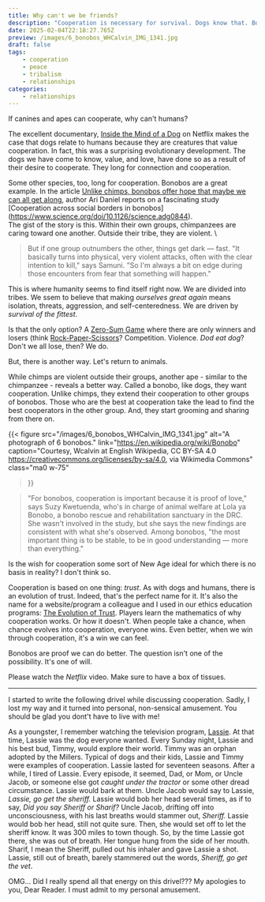 ```yaml
---
title: Why can't we be friends?
description: "Cooperation is necessary for survival. Dogs know that. Bonobos know that. Why can't we figure it out. "
date: 2025-02-04T22:18:27.765Z
preview: /images/6_bonobos_WHCalvin_IMG_1341.jpg
draft: false
tags:
    - cooperation
    - peace
    - tribalism
    - relationships
categories:
    - relationships
---
```

If canines and apes can cooperate, why can't humans?

The excellent documentary, [Inside the Mind of a Dog](https://www.imdb.com/title/tt32907397/) on Netflix makes the case that dogs relate to humans because they are creatures that value cooperation. In fact, this was a surprising evolutionary development. The dogs we have come to know, value, and love, have done so as a result of their desire to cooperate. They long for connection and cooperation.

<!--more-->

Some other species, too, long for cooperation. Bonobos are a great example. In the article [Unlike chimps, bonobos offer hope that maybe we can all get along](https://www.npr.org/sections/goatsandsoda/2023/11/16/1213475929/unlike-chimps-bonobos-offer-hope-that-maybe-we-can-all-get-along), author Ari Daniel reports on a fascinating study [Cooperation across social borders in bonobos] (https://www.science.org/doi/10.1126/science.adg0844).
\
The gist of the story is this. Within their own groups, chimpanzees are caring toward one another. Outside their tribe, they are violent. \

> But if one group outnumbers the other, things get dark — fast.
> "It basically turns into physical, very violent attacks, often with the clear intention to kill," says Samuni. "So I'm always a bit on edge during those encounters from fear that something will happen."

This is where humanity seems to find itself right now. We are divided into tribes. We ssem to believe that making *ourselves great again* means isolation, threats, aggression, and self-centeredness. We are driven by *survival of the fittest*.

Is that the only option? A [Zero-Sum Game](https://en.wikipedia.org/wiki/Zero-sum_game) where there are only winners and losers (think [Rock-Paper-Scissors](https://cs.stanford.edu/people/eroberts/courses/soco/projects/1998-99/game-theory/zero.html)? Competition. Violence. *Dod eat dog*? Don't we all lose, then? We do. 

But, there is another way. Let's return to animals. 

While chimps are violent outside their groups, another ape - similar to the chimpanzee - reveals a better way. Called a bonobo, like dogs, they want cooperation. Unlike chimps, they extend their cooperation to other groups of bonobos. Those who are the best at cooperation take the lead to find the best cooperators in the other group. And, they start grooming and sharing from there on. 

{{< figure
  src="/images/6_bonobos_WHCalvin_IMG_1341.jpg"
  alt="A photograph of 6 bonobos."
  link="https://en.wikipedia.org/wiki/Bonobo"
  caption="Courtesy, Wcalvin at English Wikipedia, CC BY-SA 4.0 <https://creativecommons.org/licenses/by-sa/4.0>, via Wikimedia Commons"
  class="ma0 w-75"
>}}

> "For bonobos, cooperation is important because it is proof of love," says Suzy Kwetuenda, who's in charge of animal welfare at Lola ya Bonobo, a bonobo rescue and rehabilitation sanctuary in the DRC. She wasn't involved in the study, but she says the new findings are consistent with what she's observed. Among bonobos, "the most important thing is to be stable, to be in good understanding — more than everything."

Is the wish for cooperation some sort of New Age ideal for which there is no basis in reality? I don't think so. 

Cooperation is based on one thing: *trust*. As with dogs and humans, there is an evolution of trust. Indeed, that's the perfect name for it. It's also the name for a website/program a colleague and I used in our ethics education programs: [The Evolution of Trust](https://ncase.me/trust/). Players learn the mathematics of why cooperation works. Or how it doesn't. When people take a chance, when chance evolves into cooperation, everyone wins. Even better, when we win through cooperation, it's a win we can feel. 

Bonobos are proof we can do better. The question isn't one of the possibility. It's one of will. 

Please watch the *Netflix* video. Make sure to have a box of tissues. 

---

I started to write the following drivel while discussing cooperation. Sadly, I lost my way and it turned into personal, non-sensical amusement. You should be glad you dont't have to live with me!

As a youngster, I remember watching the television program, [Lassie](https://en.wikipedia.org/wiki/Lassie_(1954_TV_series)). At that time, Lassie was the dog everyone wanted. Every Sunday night, Lassie and his best bud, Timmy, would explore their world. Timmy was an orphan adopted by the Millers. Typical of dogs and their kids, Lassie and Timmy were examples of cooperation. Lassie lasted for seventeen seasons. After a while, I tired of Lassie. Every episode, it seemed, Dad, or Mom, or Uncle Jacob, or someone else got *caught under the tractor* or some other dread circumstance. Lassie would bark at them. Uncle Jacob would say to Lassie, *Lassie, go get the sheriff.* Lassie would bob her head several times, as if to say, *Did you say Sheriff or Sharif?* Uncle Jacob, drifting off into unconsciousness, with his last breaths would stammer out, *Sheriff.* Lassie would bob her head, still not quite sure. Then, she would set off to let the sheriff know. It was 300 miles to town though. So, by the time Lassie got there, she was out of breath. Her tongue hung from the side of her mouth. Sharif, I mean the Sheriff, pulled out his inhaler and gave Lassie a shot. Lassie, still out of breath, barely stammered out the words, *Sheriff, go get the vet*. 

OMG... Did I really spend all that energy on this drivel??? My apologies to you, Dear Reader. I must admit to my personal amusement. 


